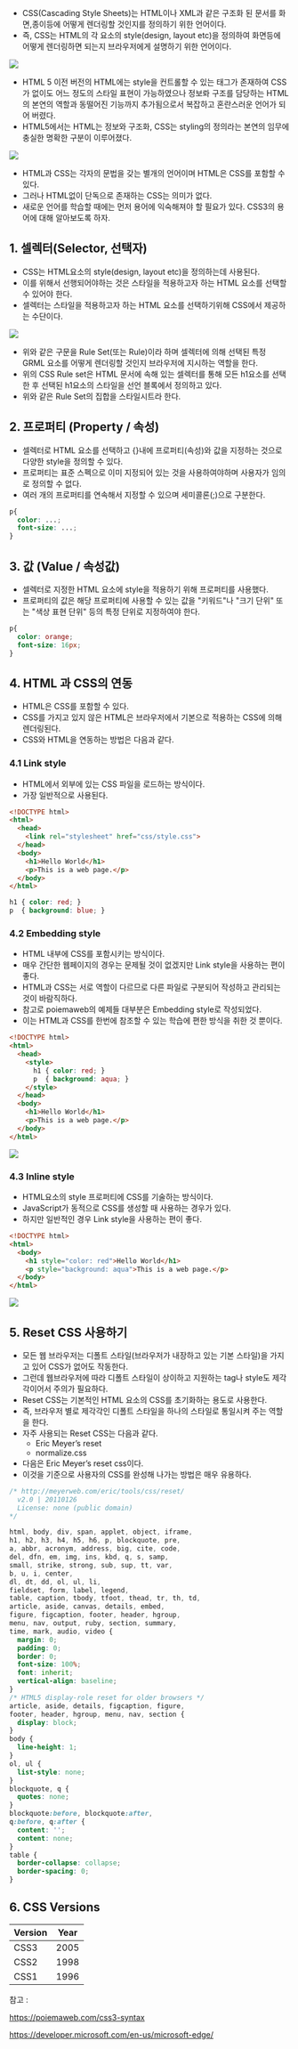 - CSS(Cascading Style Sheets)는 HTML이나 XML과 같은 구조화 된 문서를 화면,종이등에 어떻게 렌더링할 것인지를 정의하기 위한 언어이다.
- 즉, CSS는 HTML의 각 요소의 style(design, layout etc)을 정의하여 화면등에 어떻게 렌더링하면 되는지
브라우저에게 설명하기 위한 언어이다.

![](../assets/css1_1.png)

- HTML 5 이전 버전의 HTML에는 style을 컨트롤할 수 있는 태그가 존재하여 CSS가 없이도 어느 정도의 스타일 표현이 가능하였으나 정보롸 구조를
담당하는 HTML의 본연의 역할과 동떨어진 기능까지 추가됨으로서 복잡하고 혼란스러운 언어가 되어 버렸다.
- HTML5에서는 HTML는 정보와 구조화, CSS는 styling의 정의라는 본연의 임무에 충실한 명확한 구분이 이루어졌다.

![](../assets/css1_2.png)

- HTML과 CSS는 각자의 문법을 갖는 별개의 언어이며 HTML은 CSS를 포함할 수 있다.
- 그러나 HTML없이 단독으로 존재하는 CSS는 의미가 없다.
- 새로운 언어를 학습할 때에는 먼저 용어에 익숙해져야 할 필요가 있다. CSS3의 용어에 대해 알아보도록 하자.

## 1. 셀렉터(Selector, 선택자)
- CSS는 HTML요소의 style(design, layout etc)을 정의하는데 사용된다.
- 이를 위해서 선행되어야하는 것은 스타일을 적용하고자 하는 HTML 요소를 선택할 수 있어야 한다.
- 셀렉터는 스타일을 적용하고자 하는 HTML 요소를 선택하기위해 CSS에서 제공하는 수단이다.

![](../assets/css1_3.png)

- 위와 같은 구문을 Rule Set(또는 Rule)이라 하며 셀렉터에 의해 선택된 특정 GRML 요소를 어떻게 렌더링할 것인지 브라우저에 지시하는 역할을 한다.
- 위의 CSS Rule set은 HTML 문서에 속해 있는 셀렉터를 통해 모든 h1요소를 선택한 후 선택된 h1요소의 스타일을 선언 블록에서 정의하고 있다.
- 위와 같은 Rule Set의 집합을 스타일시트라 한다.

## 2. 프로퍼티 (Property / 속성)
- 셀렉터로 HTML 요소를 선택하고 {}내에 프로퍼티(속성)와 값을 지정하는 것으로 다양한 style을 정의할 수 있다. 
- 프로퍼티는 표준 스펙으로 이미 지정되어 있는 것을 사용하여야하며 사용자가 임의로 정의할 수 없다.
- 여러 개의 프로퍼티를 연속해서 지정할 수 있으며 세미콜론(;)으로 구분한다.

```css
p{
  color: ...;
  font-size: ...;
}
```

## 3. 값 (Value / 속성값)
- 셀렉터로 지정한 HTML 요소에 style을 적용하기 위해 프로퍼티를 사용했다. 
- 프로퍼티의 값은 해당 프로퍼티에 사용할 수 있는 값을 "키워드"나 "크기 단위" 또는 "색상 표현 단위" 등의 특정 단위로 지정하여야 한다.

```css
p{
  color: orange;
  font-size: 16px;
}
```

## 4. HTML 과 CSS의 연동
- HTML은 CSS를 포함할 수 있다.
- CSS를 가지고 있지 않은 HTML은 브라우저에서 기본으로 적용하는 CSS에 의해 렌더링된다.
- CSS와 HTML을 연동하는 방법은 다음과 같다.

### 4.1 Link style
- HTML에서 외부에 있는 CSS 파일을 로드하는 방식이다.
- 가장 일반적으로 사용된다.

```html
<!DOCTYPE html>
<html>
  <head>
    <link rel="stylesheet" href="css/style.css">
  </head>
  <body>
    <h1>Hello World</h1>
    <p>This is a web page.</p>
  </body>
</html>
```

```css
h1 { color: red; }
p  { background: blue; }
```

### 4.2 Embedding style
- HTML 내부에 CSS를 포함시키는 방식이다. 
- 매우 간단한 웹페이지의 경우는 문제될 것이 없겠지만 Link style을 사용하는 편이 좋다. 
- HTML과 CSS는 서로 역할이 다르므로 다른 파일로 구분되어 작성하고 관리되는 것이 바람직하다.
- 참고로 poiemaweb의 예제들 대부분은 Embedding style로 작성되었다.
- 이는 HTML과 CSS를 한번에 참조할 수 있는 학습에 편한 방식을 취한 것 뿐이다.

```html
<!DOCTYPE html>
<html>
  <head>
    <style>
      h1 { color: red; }
      p  { background: aqua; }
    </style>
  </head>
  <body>
    <h1>Hello World</h1>
    <p>This is a web page.</p>
  </body>
</html>
```

![](../assets/css1_4.PNG)

### 4.3 Inline style
- HTML요소의 style 프로퍼티에 CSS를 기술하는 방식이다. 
- JavaScript가 동적으로 CSS를 생성할 때 사용하는 경우가 있다.
- 하지만 일반적인 경우 Link style을 사용하는 편이 좋다.

``` HTML
<!DOCTYPE html>
<html>
  <body>
    <h1 style="color: red">Hello World</h1>
    <p style="background: aqua">This is a web page.</p>
  </body>
</html>
```

![](../assets/css1_5.PNG)

## 5. Reset CSS 사용하기
- 모든 웹 브라우저는 디폴트 스타일(브라우저가 내장하고 있는 기본 스타일)을 가지고 있어 CSS가 없어도 작동한다.
- 그런데 웹브라우저에 따라 디폴트 스타일이 상이하고 지원하는 tag나 style도 제각각이어서 주의가 필요하다.
- Reset CSS는 기본적인 HTML 요소의 CSS를 초기화하는 용도로 사용한다.
- 즉, 브라우저 별로 제각각인 디폴트 스타일을 하나의 스타일로 통일시켜 주는 역할을 한다.
- 자주 사용되는 Reset CSS는 다음과 같다.
  - Eric Meyer’s reset
  - normalize.css
- 다음은 Eric Meyer’s reset css이다.
- 이것을 기준으로 사용자의 CSS를 완성해 나가는 방법은 매우 유용하다.

```css
/* http://meyerweb.com/eric/tools/css/reset/
  v2.0 | 20110126
  License: none (public domain)
*/

html, body, div, span, applet, object, iframe,
h1, h2, h3, h4, h5, h6, p, blockquote, pre,
a, abbr, acronym, address, big, cite, code,
del, dfn, em, img, ins, kbd, q, s, samp,
small, strike, strong, sub, sup, tt, var,
b, u, i, center,
dl, dt, dd, ol, ul, li,
fieldset, form, label, legend,
table, caption, tbody, tfoot, thead, tr, th, td,
article, aside, canvas, details, embed,
figure, figcaption, footer, header, hgroup,
menu, nav, output, ruby, section, summary,
time, mark, audio, video {
  margin: 0;
  padding: 0;
  border: 0;
  font-size: 100%;
  font: inherit;
  vertical-align: baseline;
}
/* HTML5 display-role reset for older browsers */
article, aside, details, figcaption, figure,
footer, header, hgroup, menu, nav, section {
  display: block;
}
body {
  line-height: 1;
}
ol, ul {
  list-style: none;
}
blockquote, q {
  quotes: none;
}
blockquote:before, blockquote:after,
q:before, q:after {
  content: '';
  content: none;
}
table {
  border-collapse: collapse;
  border-spacing: 0;
}
```

## 6. CSS Versions
|Version |Year|
|---|---|
|CSS3	|2005|
|CSS2	|1998|
|CSS1	|1996|


참고 : 

https://poiemaweb.com/css3-syntax

https://developer.microsoft.com/en-us/microsoft-edge/
